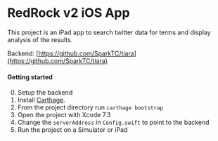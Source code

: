# RedRock v2 iOS App

This project is an iPad app to search twitter data for terms and display analysis of the results.

Backend: [https://github.com/SparkTC/tiara](https://github.com/SparkTC/tiara)

#### Getting started

0. Setup the backend
1. Install [Carthage](https://github.com/Carthage/Carthage).
2. From the project directory run `carthage bootstrap`
3. Open the project with Xcode 7.3
4. Change the `serverAddress` in `Config.swift` to point to the backend
5. Run the project on a Simulator or iPad
